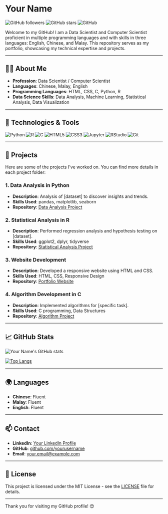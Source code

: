 # Your Name

![GitHub followers](https://img.shields.io/github/followers/yourusername?style=social)
![GitHub stars](https://img.shields.io/github/stars/yourusername?style=social)
![GitHub](https://img.shields.io/github/license/yourusername/yourrepository)

Welcome to my GitHub! I am a Data Scientist and Computer Scientist proficient in multiple programming languages and with skills in three languages: English, Chinese, and Malay. This repository serves as my portfolio, showcasing my technical expertise and projects.

---

## 🧑‍💻 About Me

- **Profession**: Data Scientist / Computer Scientist
- **Languages**: Chinese, Malay, English
- **Programming Languages**: HTML, CSS, C, Python, R
- **Data Science Skills**: Data Analysis, Machine Learning, Statistical Analysis, Data Visualization

---

## 🔧 Technologies & Tools

![Python](https://img.shields.io/badge/-Python-3776AB?logo=python&logoColor=white&style=flat-square)
![R](https://img.shields.io/badge/-R-276DC3?logo=r&logoColor=white&style=flat-square)
![C](https://img.shields.io/badge/-C-A8B9CC?logo=c&logoColor=white&style=flat-square)
![HTML5](https://img.shields.io/badge/-HTML5-E34F26?logo=html5&logoColor=white&style=flat-square)
![CSS3](https://img.shields.io/badge/-CSS3-1572B6?logo=css3&logoColor=white&style=flat-square)
![Jupyter](https://img.shields.io/badge/-Jupyter-F37626?logo=jupyter&logoColor=white&style=flat-square)
![RStudio](https://img.shields.io/badge/-RStudio-75AADB?logo=rstudio&logoColor=white&style=flat-square)
![Git](https://img.shields.io/badge/-Git-F05032?logo=git&logoColor=white&style=flat-square)

---

## 📂 Projects

Here are some of the projects I've worked on. You can find more details in each project folder:

### 1. Data Analysis in Python
- **Description**: Analysis of [dataset] to discover insights and trends.
- **Skills Used**: pandas, matplotlib, seaborn
- **Repository**: [Data Analysis Project](https://github.com/yourusername/data-analysis-project)

### 2. Statistical Analysis in R
- **Description**: Performed regression analysis and hypothesis testing on [dataset].
- **Skills Used**: ggplot2, dplyr, tidyverse
- **Repository**: [Statistical Analysis Project](https://github.com/yourusername/statistical-analysis-project)

### 3. Website Development
- **Description**: Developed a responsive website using HTML and CSS.
- **Skills Used**: HTML, CSS, Responsive Design
- **Repository**: [Portfolio Website](https://github.com/yourusername/portfolio-website)

### 4. Algorithm Development in C
- **Description**: Implemented algorithms for [specific task].
- **Skills Used**: C programming, Data Structures
- **Repository**: [Algorithm Project](https://github.com/yourusername/algorithm-project)

---

## 📈 GitHub Stats

![Your Name's GitHub stats](https://github-readme-stats.vercel.app/api?username=yourusername&show_icons=true&theme=radical)

[![Top Langs](https://github-readme-stats.vercel.app/api/top-langs/?username=yourusername&layout=compact&theme=radical)](https://github.com/yourusername)

---

## 🌍 Languages

- **Chinese**: Fluent
- **Malay**: Fluent
- **English**: Fluent

---

## 📫 Contact

- **LinkedIn**: [Your LinkedIn Profile](https://www.linkedin.com/in/yourusername)
- **GitHub**: [github.com/yourusername](https://github.com/yourusername)
- **Email**: [your.email@example.com](mailto:your.email@example.com)

---

## 📝 License

This project is licensed under the MIT License - see the [LICENSE](LICENSE) file for details.

---

Thank you for visiting my GitHub profile! 😊
